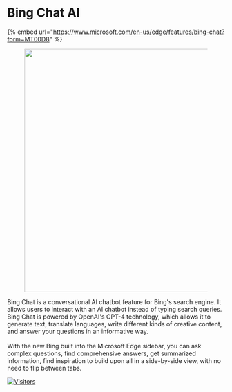 # Bing Chat AI

{% embed url="https://www.microsoft.com/en-us/edge/features/bing-chat?form=MT00D8" %}

<figure><img src="https://edgestatic.azureedge.net/tips/cms/lrs1flqb7e/shared-images/b60ad4feb9fd452e81529a8e53c3dbe2.png" alt="" width="563"></figure>

Bing Chat is a conversational AI chatbot feature for Bing's search engine. It allows users to interact with an AI chatbot instead of typing search queries. Bing Chat is powered by OpenAI's GPT-4 technology, which allows it to generate text, translate languages, write different kinds of creative content, and answer your questions in an informative way.\
\
With the new Bing built into the Microsoft Edge sidebar, you can ask complex questions, find comprehensive answers, get summarized information, find inspiration to build upon all in a side-by-side view, with no need to flip between tabs.

[![Visitors](https://api.visitorbadge.io/api/visitors?path=https%3A%2F%2Fgithub.com%2Fdrshahizan\&labelColor=%23697689\&countColor=%23555555\&style=plastic)](https://visitorbadge.io/status?path=https%3A%2F%2Fgithub.com%2Fdrshahizan)
